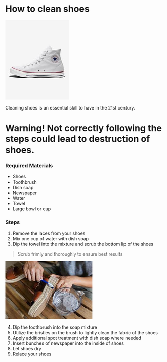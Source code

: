 # How to clean shoes

![shoe](shoe.jpeg)

Cleaning shoes is an essential skill to have in the 21st century.

# Warning! Not correctly following the steps could lead to destruction of shoes.
### Required Materials

- Shoes
- Toothbrush
- Dish soap
- Newspaper
- Water
- Towel
- Large bowl or cup

### Steps
1. Remove the laces from your shoes
2. Mix one cup of water with dish soap
3. Dip the towel into the mixture and scrub the bottom lip of the shoes

> Scrub frimly and thoroughly to ensure best results

![clean](clean.jpeg)

4. Dip the toothbrush into the soap mixture
5. Utilize the bristles on the brush to lightly clean the fabric of the shoes
6. Apply additional spot treatment with dish soap where needed
7. Insert bunches of newspaper into the inside of shoes
8. Let shoes dry
9. Relace your shoes
